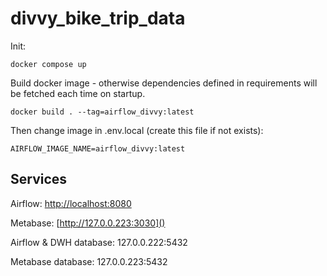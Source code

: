 # divvy_bike_trip_data


Init:
```
docker compose up
```

Build docker image - otherwise dependencies defined in requirements will be fetched each time on startup.
```
docker build . --tag=airflow_divvy:latest
```

Then change image in .env.local (create this file if not exists):
```
AIRFLOW_IMAGE_NAME=airflow_divvy:latest
```

## Services

Airflow:
[http://localhost:8080]()

Metabase:
[http://127.0.0.223:3030]()

Airflow & DWH database:
127.0.0.222:5432

Metabase database:
127.0.0.223:5432